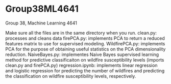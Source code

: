 # Group38ML4641
Group 38, Machine Learning 4641

Make sure all the files are in the same directory when you run.
clean.py: processes and cleans data
firePCA.py: implements PCA to return a reduced features matrix to use for supervised modeling.
WildfirePCA.py: implements PCA for the purpose of obtaining useful statistics on the PCA dimensionality reduction.
NaiveBayes.py: implementes Naive Bayes supervised learning method for predictive classificaiton on wildfire susceptibility levels (imports clean.py and firePCA.py)
regression.ipynb: implements linear regression and logistic regression for predicting the number of wildfires and predicting the classification on wildfire susceptibility levels, respectively.
